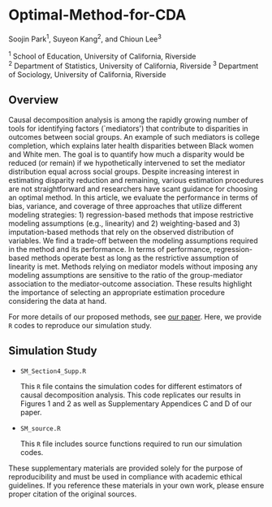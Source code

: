 # Optimal-Method-for-CDA

Soojin Park<sup>1</sup>, Suyeon Kang<sup>2</sup>, and Chioun Lee<sup>3</sup>

<sup>1</sup> School of Education, University of California, Riverside  
<sup>2</sup> Department of Statistics, University of California, Riverside
<sup>3</sup> Department of Sociology, University of California, Riverside


## Overview

Causal decomposition analysis is among the rapidly growing number of tools for identifying factors (`mediators') that contribute to disparities in outcomes between social groups. An example of such mediators is college completion, which explains later health disparities between Black women and White men. The goal is to quantify how much a disparity would be reduced (or remain) if we hypothetically intervened to set the mediator distribution equal across social groups. Despite increasing interest in estimating disparity reduction and remaining, various estimation procedures are not straightforward and researchers have scant guidance for choosing an optimal method. In this article, we evaluate the performance in terms of bias, variance, and coverage of three approaches that utilize different modeling strategies: 1) regression-based methods that impose restrictive modeling assumptions (e.g., linearity) and 2) weighting-based and 3) imputation-based methods that rely on the observed distribution of variables. We find a trade-off between the modeling assumptions required in the method and its performance. In terms of performance, regression-based methods operate best as long as the restrictive assumption of linearity is met. Methods relying on mediator models without imposing any modeling assumptions are sensitive to the ratio of the group-mediator association to the mediator-outcome association. These results highlight the importance of selecting an appropriate estimation procedure considering the data at hand.

For more details of our proposed methods, see [our paper]([https://journals.sagepub.com/doi/10.1177/00811750231183711]). 
Here, we provide `R` codes to reproduce our simulation study. 


## Simulation Study

* `SM_Section4_Supp.R`  

   This `R` file contains the simulation codes for different estimators of causal decomposition analysis. This code replicates our results in Figures 1 and 2 as well as Supplementary Appendices C and D of our paper.

* `SM_source.R` 
 
   This `R` file includes source functions required to run our simulation codes. 

These supplementary materials are provided solely for the purpose of reproducibility and must be used in compliance with academic ethical guidelines. If you reference these materials in your own work, please ensure proper citation of the original sources.

